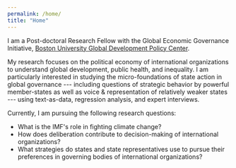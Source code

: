 ```yaml
---
permalink: /home/
title: "Home"
---
```


I am a Post-doctoral Research Fellow with the Global Economic Governance Initiative, [Boston University Global Development Policy Center](https://www.bu.edu/gdp/profile/timon-forster/).

My research focuses on the political economy of international organizations to understand global development, public health, and inequality. I am particularly interested in studying the micro-foundations of state action in global governance --- including questions of strategic behavior by powerful member-states as well as voice & representation of relatively weaker states --- using text-as-data, regression analysis, and expert interviews.

Currently, I am pursuing the following research questions:

* What is the IMF's role in fighting climate change?
* How does deliberation contribute to decision-making of international organizations?
* What strategies do states and state representatives use to pursue their preferences in governing bodies of international organizations?
